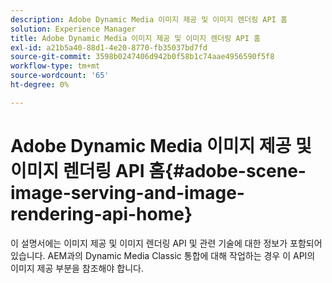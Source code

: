 ```yaml
---
description: Adobe Dynamic Media 이미지 제공 및 이미지 렌더링 API 홈
solution: Experience Manager
title: Adobe Dynamic Media 이미지 제공 및 이미지 렌더링 API 홈
exl-id: a21b5a40-88d1-4e20-8770-fb35037bd7fd
source-git-commit: 3598b0247406d942b0f58b1c74aae4956590f5f8
workflow-type: tm+mt
source-wordcount: '65'
ht-degree: 0%

---
```


# Adobe Dynamic Media 이미지 제공 및 이미지 렌더링 API 홈{#adobe-scene-image-serving-and-image-rendering-api-home}

이 설명서에는 이미지 제공 및 이미지 렌더링 API 및 관련 기술에 대한 정보가 포함되어 있습니다. AEM과의 Dynamic Media Classic 통합에 대해 작업하는 경우 이 API의 이미지 제공 부분을 참조해야 합니다.
